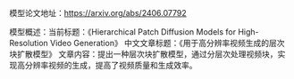 模型论文地址：https://arxiv.org/abs/2406.07792

模型概述：当前标题：《Hierarchical Patch Diffusion Models for High-Resolution Video Generation》
中文文章标题：《用于高分辨率视频生成的层次块扩散模型》
文章内容：提出一种层次块扩散模型，通过分层次处理视频块，实现高分辨率视频的生成，提高了视频质量和生成效率。
